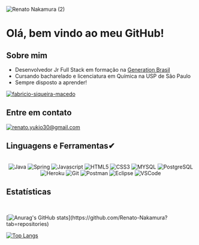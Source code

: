 
<!--
**Renato-Nakamura/Renato-Nakamura** is a ✨ _special_ ✨ repository because its `README.md` (this file) appears on your GitHub profile.

Here are some ideas to get you started:

- 🔭 I’m currently working on ...
- 🌱 I’m currently learning ...
- 👯 I’m looking to collaborate on ...
- 🤔 I’m looking for help with ...
- 💬 Ask me about ...
- 📫 How to reach me: ...
- 😄 Pronouns: ...
- ⚡ Fun fact: ...
-->
![Renato Nakamura (2)](https://user-images.githubusercontent.com/65171479/122435610-86cf0b00-cf6e-11eb-8b6b-97a97da1037d.png)
<!-- <h1 align="center"> Olá</h>
 -->
# Olá, bem vindo ao meu GitHub!

## Sobre mim
- Desenvolvedor Jr Full Stack em formação na <a href="https://brazil.generation.org/" target="blank">Generation Brasil</a> 
- Cursando bacharelado e licenciatura em Química na USP de São Paulo
- Sempre disposto a aprender!
  
 <a href="https://www.linkedin.com/in/renato-nakamura/" target="_blank">
    <img src = "https://img.shields.io/badge/LinkedIn-0077B5?style=for-the-badge&logo=linkedin&logoColor=white" alt = "fabricio-siqueira-macedo" />
  </a> 

## Entre em contato

<p align = "left">
 
  <a href="mailto:renato.yukio30@gmail.com" target="_blank">
    <img src="https://img.shields.io/badge/Gmail-D14836?style=for-the-badge&logo=gmail&logoColor=white" alt = "renato.yukio30@gmail.com" />
  <a/>
</p>



## Linguagens e Ferramentas✔
<p align = "center"> 
<br>
  <img src="https://img.shields.io/badge/Java-ED8B00?style=for-the-badge&logo=java&logoColor=white" alt="Java" /> 
  <img src="https://img.shields.io/badge/Spring-6DB33F?style=for-the-badge&logo=spring&logoColor=white" alt="Spring" />
  <img src="https://img.shields.io/badge/JavaScript-323330?style=for-the-badge&logo=javascript&logoColor=F7DF1E" alt="Javascript" /> 
  <img src="https://img.shields.io/badge/HTML5-E34F26?style=for-the-badge&logo=html5&logoColor=white" alt="HTML5" />
  <img src="https://img.shields.io/badge/CSS3-1572B6?style=for-the-badge&logo=css3&logoColor=white" alt="CSS3" />
  <img src="https://img.shields.io/badge/MySQL-00000F?style=for-the-badge&logo=mysql&logoColor=white" alt="MYSQL" />
  <img src="https://img.shields.io/badge/PostgreSQL-316192?style=for-the-badge&logo=postgresql&logoColor=white" alt="PostgreSQL" />
  <img src="https://img.shields.io/badge/Heroku-430098?style=for-the-badge&logo=heroku&logoColor=white" alt="Heroku" />
  <img src="https://img.shields.io/badge/Git-F05032?style=for-the-badge&logo=git&logoColor=white" alt="Git" />
  <img src="https://img.shields.io/badge/Postman-FF6C37?style=for-the-badge&logo=Postman&logoColor=white" alt="Postman" />
  <img src="https://img.shields.io/badge/Eclipse-2C2255?style=for-the-badge&logo=eclipse&logoColor=white" alt="Eclipse" />
  <img src="https://img.shields.io/badge/Visual_Studio_Code-0078D4?style=for-the-badge&logo=visual%20studio%20code&logoColor=white" alt="VSCode" />
</p>

## Estatísticas
<br>

[![Anurag's GitHub stats](https://github-readme-stats.vercel.app/api?username=Renato-Nakamura&hide=prs,issues,)](https://github.com/Renato-Nakamura?tab=repositories)

[![Top Langs](https://github-readme-stats.vercel.app/api/top-langs/?username=Renato-Nakamura)](https://github.com/Renato-Nakamura?tab=repositories)

